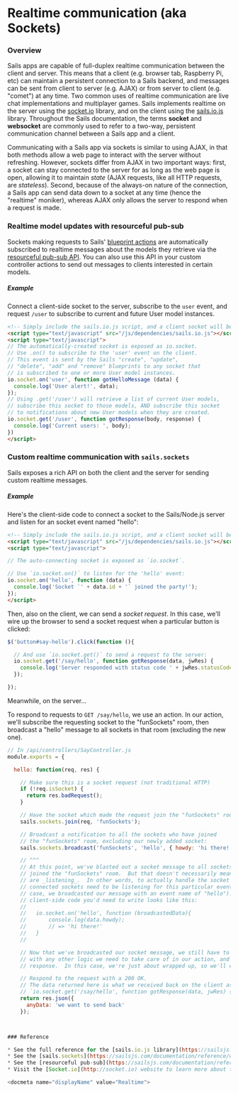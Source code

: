 # Realtime communication (aka Sockets)

### Overview

Sails apps are capable of full-duplex realtime communication between the client and server.  This means that a client (e.g. browser tab, Raspberry Pi, etc) can maintain a persistent connection to a Sails backend, and messages can be sent from client to server (e.g. AJAX) or from server to client (e.g. "comet") at any time.  Two common uses of realtime communication are live chat implementations and multiplayer games.  Sails implements realtime on the server using the [socket.io](http://socket.io) library, and on the client using the [sails.io.js](https://sailsjs.com/documentation/reference/web-sockets/socket-client/io-socket-on) library.  Throughout the Sails documentation, the terms **socket** and **websocket** are commonly used to refer to a two-way, persistent communication channel between a Sails app and a client.

Communicating with a Sails app via sockets is similar to using AJAX, in that both methods allow a web page to interact with the server without refreshing.  However, sockets differ from AJAX in two important ways: first, a socket can stay connected to the server for as long as the web page is open, allowing it to maintain _state_ (AJAX requests, like all HTTP requests, are _stateless_).  Second, because of the always-on nature of the connection, a Sails app can send data down to a socket at any time (hence the "realtime" moniker), whereas AJAX only allows the server to respond when a request is made.


### Realtime model updates with resourceful pub-sub

Sockets making requests to Sails' [blueprint actions](https://sailsjs.com/documentation/reference/blueprint-api) are automatically subscribed to realtime messages about the models they retrieve via the [resourceful pub-sub API](https://sailsjs.com/documentation/reference/web-sockets/resourceful-pub-sub).  You can also use this API in your custom controller actions to send out messages to clients interested in certain models.

##### Example

Connect a client-side socket to the server, subscribe to the `user` event, and request `/user` to subscribe to current and future User model instances.

```html
<!-- Simply include the sails.io.js script, and a client socket will be created for you -->
<script type="text/javascript" src="/js/dependencies/sails.io.js"></script>
<script type="text/javascript">
// The automatically-created socket is exposed as io.socket.
// Use .on() to subscribe to the 'user' event on the client.
// This event is sent by the Sails "create", "update",
// "delete", "add" and "remove" blueprints to any socket that
// is subscribed to one or more User model instances.
io.socket.on('user', function gotHelloMessage (data) {
  console.log('User alert!', data);
});
// Using .get('/user') will retrieve a list of current User models,
// subscribe this socket to those models, AND subscribe this socket
// to notifications about new User models when they are created.
io.socket.get('/user', function gotResponse(body, response) {
  console.log('Current users: ', body);
})
</script>
```

### Custom realtime communication with `sails.sockets`

Sails exposes a rich API on both the client and the server for sending custom realtime messages.

##### Example

Here's the client-side code to connect a socket to the Sails/Node.js server and listen for an socket event named "hello":

```html
<!-- Simply include the sails.io.js script, and a client socket will be created and auto-connected for you -->
<script type="text/javascript" src="/js/dependencies/sails.io.js"></script>
<script type="text/javascript">

// The auto-connecting socket is exposed as `io.socket`.

// Use `io.socket.on()` to listen for the 'hello' event:
io.socket.on('hello', function (data) {
  console.log('Socket `' + data.id + '` joined the party!');
});
</script>
```

Then, also on the client, we can send a _socket request_.  In this case, we'll wire up the browser to send a socket request when a particular button is clicked:

```js
$('button#say-hello').click(function (){

  // And use `io.socket.get()` to send a request to the server:
  io.socket.get('/say/hello', function gotResponse(data, jwRes) {
    console.log('Server responded with status code ' + jwRes.statusCode + ' and data: ', data);
  });

});

```


Meanwhile, on the server...

To respond to requests to `GET /say/hello`, we use an action.  In our action, we'll subscribe the requesting socket to the "funSockets" room, then broadcast a "hello" message to all sockets in that room (excluding the new one).

```javascript
// In /api/controllers/SayController.js
module.exports = {

  hello: function(req, res) {

    // Make sure this is a socket request (not traditional HTTP)
    if (!req.isSocket) {
      return res.badRequest();
    }

    // Have the socket which made the request join the "funSockets" room.
    sails.sockets.join(req, 'funSockets');

    // Broadcast a notification to all the sockets who have joined
    // the "funSockets" room, excluding our newly added socket:
    sails.sockets.broadcast('funSockets', 'hello', { howdy: 'hi there!'}, req);

    // ^^^
    // At this point, we've blasted out a socket message to all sockets who have
    // joined the "funSockets" room.  But that doesn't necessarily mean they
    // are _listening_.  In other words, to actually handle the socket message,
    // connected sockets need to be listening for this particular event (in this
    // case, we broadcasted our message with an event name of "hello").  The
    // client-side code you'd need to write looks like this:
    // 
    //   io.socket.on('hello', function (broadcastedData){
    //       console.log(data.howdy);
    //       // => 'hi there!'
    //   }
    // 

    // Now that we've broadcasted our socket message, we still have to continue on
    // with any other logic we need to take care of in our action, and then send a
    // response.  In this case, we're just about wrapped up, so we'll continue on

    // Respond to the request with a 200 OK.
    // The data returned here is what we received back on the client as `data` in:
    // `io.socket.get('/say/hello', function gotResponse(data, jwRes) { /* ... */ });`
    return res.json({
      anyData: 'we want to send back'
    });



### Reference

* See the full reference for the [sails.io.js library](https://sailsjs.com/documentation/reference/web-sockets/socket-client/io-socket-on) to learn how to use sockets on the client side to communicate with your Sails app.
* See the [sails.sockets](https://sailsjs.com/documentation/reference/web-sockets/sails-sockets) reference to learn how to send custom messages from the server to connected sockets.
* See the [resourceful pub-sub](https://sailsjs.com/documentation/reference/web-sockets/resourceful-pub-sub) reference to learn how Sails' blueprint API automatically sends realtime messages about changes to your [models](https://sailsjs.com/documentation/concepts/models-and-orm/models).
* Visit the [Socket.io](http://socket.io) website to learn more about the underlying library Sails uses for realtime communication

<docmeta name="displayName" value="Realtime">
